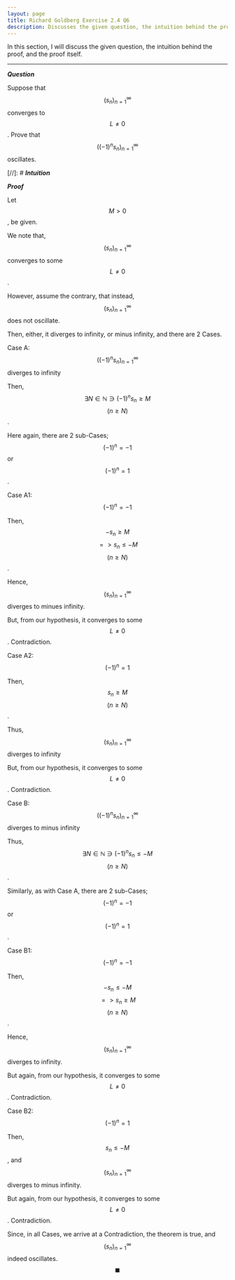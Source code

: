 ```yaml
---
layout: page
title: Richard Goldberg Exercise 2.4 Q6
description: Discusses the given question, the intuition behind the proof, and the proof itself
---
```


In this section, I will discuss the given question, the intuition behind the proof, and the
proof itself.

---

_**Question**_

Suppose that $$(s_n)_{n=1}^\infty$$ converges to $$L \ne 0$$. Prove that $$((-1)^n s_n)_{n=1}^\infty$$
oscillates.

[//]: # _**Intuition**_

_**Proof**_

Let $$M > 0$$, be given.

We note that, $$(s_n)_{n=1}^\infty$$ converges to some $$L \ne 0$$.

However, assume the contrary, that instead, $$(s_n)_{n=1}^\infty$$ does not oscillate.

Then, either, it diverges to infinity, or minus infinity, and there are 2 Cases.

Case A: $$((-1)^n s_n)_{n=1}^\infty$$ diverges to infinity

Then, $$\exists N \in \mathbb{N} \ni (-1)^n s_n \geqslant M$$ $$(n \geqslant N)$$.

Here again, there are 2 sub-Cases; $$(-1)^n = -1$$ or $$(-1)^n = 1$$.

Case A1: $$(-1)^n = -1$$

Then, $$-s_n \geqslant M$$ $$ => s_n \leqslant -M$$ $$(n \geqslant N)$$.

Hence, $$(s_n)_{n=1}^\infty$$ diverges to minues infinity.

But, from our hypothesis, it converges to some $$L \ne 0$$. Contradiction.

Case A2: $$(-1)^n = 1$$

Then, $$s_n \geqslant M$$ $$(n \geqslant N)$$.

Thus, $$(s_n)_{n=1}^\infty$$ diverges to infinity

But, from our hypothesis, it converges to some $$L \ne 0$$. Contradiction.

Case B: $$((-1)^n s_n)_{n=1}^\infty$$ diverges to minus infinity

Thus, $$\exists N \in \mathbb{N} \ni (-1)^n s_n \leqslant -M$$ $$(n \geqslant N)$$.

Similarly, as with Case A, there are 2 sub-Cases; $$(-1)^n = -1$$ or $$(-1)^n = 1$$.

Case B1: $$(-1)^n = -1$$

Then, $$-s_n \leqslant -M$$ $$ => s_n \geqslant M$$ $$(n \geqslant N)$$.

Hence, $$(s_n)_{n=1}^\infty$$ diverges to infinity.

But again, from our hypothesis, it converges to some $$L \ne 0$$. Contradiction.

Case B2: $$(-1)^n = 1$$

Then, $$s_n \leqslant -M$$, and $$(s_n)_{n=1}^\infty$$ diverges to minus infinity.

But again, from our hypothesis, it converges to some $$L \ne 0$$. Contradiction.

Since, in all Cases, we arrive at a Contradiction, the theorem is true, and
$$(s_n)_{n=1}^\infty$$ indeed oscillates. $$\blacksquare$$
